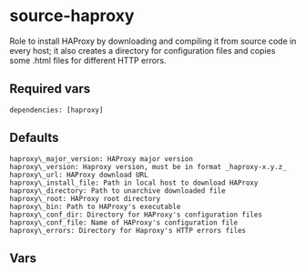 # source-haproxy

Role to install HAProxy by downloading and compiling it from source code in every host; it also creates a directory for configuration files and copies some .html files for different HTTP errors.

## Required vars

```haproxy
dependencies: [haproxy]
```

## Defaults

```haproxy
haproxy\_major_version: HAProxy major version
haproxy\_version: Haproxy version, must be in format _haproxy-x.y.z_
haproxy\_url: HAProxy download URL
haproxy\_install_file: Path in local host to download HAProxy
haproxy\_directory: Path to unarchive downloaded file
haproxy\_root: HAProxy root directory
haproxy\_bin: Path to HAProxy's executable
haproxy\_conf_dir: Directory for HAProxy's configuration files
haproxy\_conf_file: Name of HAProxy's configuration file
haproxy\_errors: Directory for Haproxy's HTTP errors files
```

## Vars

```haproxy
```
